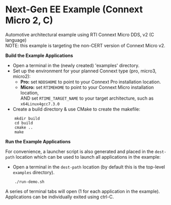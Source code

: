 # Next-Gen EE Example (Connext Micro 2, C)
Automotive architectural example using RTI Connext Micro DDS, v2 (C language)  
NOTE: this example is targeting the non-CERT version of Connext Micro v2.  


**Build the Example Applications**

- Open a terminal in the (newly created) 'examples' directory.
- Set up the environment for your planned Connext type (pro, micro3, micro2):
    - **Pro:** set `NDDSHOME` to point to your Connext Pro installation location.
    - **Micro:** set `RTIMEHOME` to point to your Connext Micro installation location,  
       AND set `RTIME_TARGET_NAME` to your target architecture, such as `x64Linux4gcc7.3.0`
- Create a build directory & use CMake to create the makefile:

```
    mkdir build
    cd build
    cmake ..
    make
```
**Run the Example Applications**

For convenience, a launcher script is also generated and placed in the `dest-path` location
which can be used to launch all applications in the example:
- Open a terminal in the `dest-path` location (by default this is the top-level `examples` directory).

```
    ./run-demo.sh
```

A series of terminal tabs will open (1 for each application in the example).  
Applications can be individually exited using ctrl-C.
